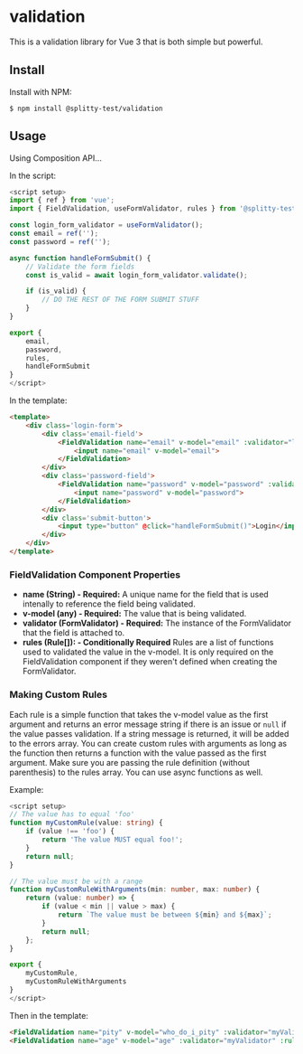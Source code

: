 # validation

This is a validation library for Vue 3 that is both simple but powerful.

## Install

Install with NPM:

```
$ npm install @splitty-test/validation
```

## Usage

Using Composition API...

In the script:

```ts
<script setup>
import { ref } from 'vue';
import { FieldValidation, useFormValidator, rules } from '@splitty-test/validation';

const login_form_validator = useFormValidator();
const email = ref('');
const password = ref('');

async function handleFormSubmit() {
    // Validate the form fields
    const is_valid = await login_form_validator.validate();

    if (is_valid) {
        // DO THE REST OF THE FORM SUBMIT STUFF
    }
}

export {
    email,
    password,
    rules,
    handleFormSubmit
}
</script>
```

In the template:

```html
<template>
    <div class='login-form'>
        <div class='email-field'>
            <FieldValidation name="email" v-model="email" :validator="login_form_validator" :rules="[rules.required, rules.email]">
                <input name="email" v-model="email">
            </FieldValidation>
        </div>
        <div class='password-field'>
            <FieldValidation name="password" v-model="password" :validator="login_form_validator" :rules="[rules.required]">
                <input name="password" v-model="password">
            </FieldValidation>
        </div>
        <div class='submit-button'>
            <input type="button" @click="handleFormSubmit()">Login</input>
        </div>
    </div>
</template>
```

### FieldValidation Component Properties

- **name (String) - Required:** A unique name for the field that is used intenally to reference the field being validated.
- **v-model (any) - Required:** The value that is being validated.
- **validator (FormValidator) - Required:** The instance of the FormValidator that the field is attached to.
- **rules (Rule[]): - Conditionally Required** Rules are a list of functions used to validated the value in the v-model. It is only required on the FieldValidation component if they weren't defined when creating the FormValidator.

### Making Custom Rules

Each rule is a simple function that takes the v-model value as the first argument and returns an error message string if there is an issue or `null` if the value passes validation. If a string message is returned, it will be added to the errors array. You can create custom rules with arguments as long as the function then returns a function with the value passed as the first argument. Make sure you are passing the rule definition (without parenthesis) to the rules array. You can use async functions as well.

Example:

```ts
<script setup>
// The value has to equal 'foo'
function myCustomRule(value: string) {
    if (value !== 'foo') {
        return 'The value MUST equal foo!';
    }
    return null;
}

// The value must be with a range
function myCustomRuleWithArguments(min: number, max: number) {
    return (value: number) => {
        if (value < min || value > max) {
            return `The value must be between ${min} and ${max}`;
        }
        return null;
    };
}

export {
    myCustomRule,
    myCustomRuleWithArguments
}
</script>
```

Then in the template:

```html
<FieldValidation name="pity" v-model="who_do_i_pity" :validator="myValidator" :rules="[myCustomRule]">...</FieldVaidation>
<FieldValidation name="age" v-model="age" :validator="myValidator" :rules="[myCustomRuleWithArguments(18, 50)]">...</FieldVaidation>
```
